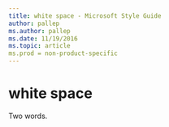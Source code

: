 ```yaml
---
title: white space - Microsoft Style Guide
author: pallep
ms.author: pallep
ms.date: 11/19/2016
ms.topic: article
ms.prod = non-product-specific
---
```


# white space

Two words.
